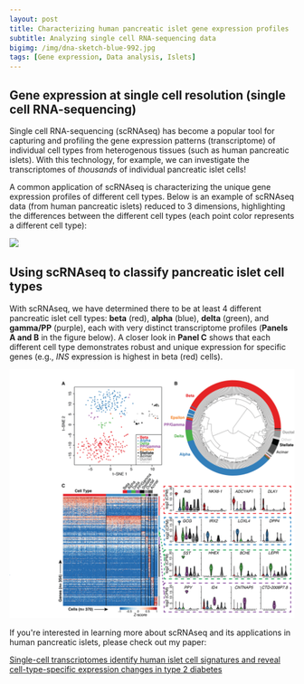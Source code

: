 ```yaml
---
layout: post
title: Characterizing human pancreatic islet gene expression profiles 
subtitle: Analyzing single cell RNA-sequencing data
bigimg: /img/dna-sketch-blue-992.jpg
tags: [Gene expression, Data analysis, Islets]
---
```


## Gene expression at single cell resolution (single cell RNA-sequencing)

Single cell RNA-sequencing (scRNAseq) has become a popular tool for capturing and profiling the gene expression patterns
(transcriptome) of individual cell types from heterogenous tissues (such as human pancreatic islets). 
With this technology, for example, we can investigate the transcriptomes of _thousands_ of individual pancreatic islet cells!

A common application of scRNAseq is characterizing the unique gene expression profiles of different cell types. 
Below is an example of scRNAseq data (from human pancreatic islets) reduced to 3 dimensions, highlighting the
differences between the different cell types (each point color represents a different cell type):

![](/img/Human.pancreatic.islet.scRNAseq.gif)

## Using scRNAseq to classify pancreatic islet cell types

With scRNAseq, we have determined there to be at least 4 different pancreatic islet cell types: **beta** (red),
**alpha** (blue), **delta** (green), and **gamma/PP** (purple), each with very distinct transcriptome profiles
(**Panels A and B** in the figure below). A closer look in **Panel C** shows that each different cell type demonstrates
robust and unique expression for specific genes (e.g., _INS_ expression is highest in beta (red) cells).

![](/img/Lawlor_George_Figure_3.png)

If you're interested in learning more about scRNAseq and its applications in human pancreatic islets, please check out my paper:

[Single-cell transcriptomes identify human islet cell signatures and reveal cell-type-specific expression changes in type 2 diabetes](https://www.ncbi.nlm.nih.gov/pubmed/27864352)

